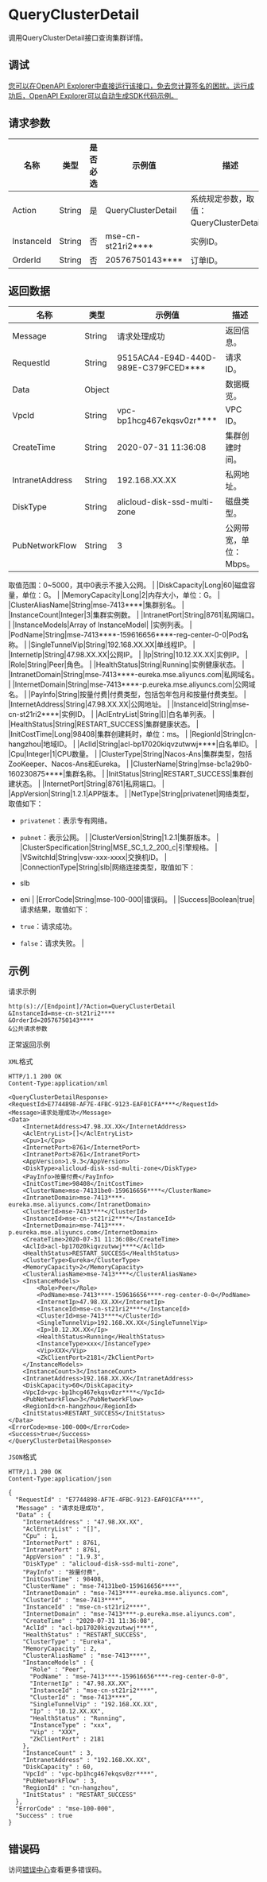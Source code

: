 # QueryClusterDetail

调用QueryClusterDetail接口查询集群详情。

## 调试

[您可以在OpenAPI Explorer中直接运行该接口，免去您计算签名的困扰。运行成功后，OpenAPI Explorer可以自动生成SDK代码示例。](https://api.aliyun.com/#product=mse&api=QueryClusterDetail&type=RPC&version=2019-05-31)

## 请求参数

|名称|类型|是否必选|示例值|描述|
|--|--|----|---|--|
|Action|String|是|QueryClusterDetail|系统规定参数，取值：QueryClusterDetail。 |
|InstanceId|String|否|mse-cn-st21ri2\*\*\*\*|实例ID。 |
|OrderId|String|否|20576750143\*\*\*\*|订单ID。 |

## 返回数据

|名称|类型|示例值|描述|
|--|--|---|--|
|Message|String|请求处理成功|返回信息。 |
|RequestId|String|9515ACA4-E94D-440D-989E-C379FCED\*\*\*\*|请求ID。 |
|Data|Object| |数据概览。 |
|VpcId|String|vpc-bp1hcg467ekqsv0zr\*\*\*\*|VPC ID。 |
|CreateTime|String|2020-07-31 11:36:08|集群创建时间。 |
|IntranetAddress|String|192.168.XX.XX|私网地址。 |
|DiskType|String|alicloud-disk-ssd-multi-zone|磁盘类型。 |
|PubNetworkFlow|String|3|公网带宽，单位：Mbps。

 取值范围：0~5000，其中0表示不接入公网。 |
|DiskCapacity|Long|60|磁盘容量，单位：G。 |
|MemoryCapacity|Long|2|内存大小，单位：G。 |
|ClusterAliasName|String|mse-7413\*\*\*\*|集群别名。 |
|InstanceCount|Integer|3|集群实例数。 |
|IntranetPort|String|8761|私网端口。 |
|InstanceModels|Array of InstanceModel| |实例列表。 |
|PodName|String|mse-7413\*\*\*\*-159616656\*\*\*\*-reg-center-0-0|Pod名称。 |
|SingleTunnelVip|String|192.168.XX.XX|单线程IP。 |
|InternetIp|String|47.98.XX.XX|公网IP。 |
|Ip|String|10.12.XX.XX|实例IP。 |
|Role|String|Peer|角色。 |
|HealthStatus|String|Running|实例健康状态。 |
|IntranetDomain|String|mse-7413\*\*\*\*-eureka.mse.aliyuncs.com|私网域名。 |
|InternetDomain|String|mse-7413\*\*\*\*-p.eureka.mse.aliyuncs.com|公网域名。 |
|PayInfo|String|按量付费|付费类型，包括包年包月和按量付费类型。 |
|InternetAddress|String|47.98.XX.XX|公网地址。 |
|InstanceId|String|mse-cn-st21ri2\*\*\*\*|实例ID。 |
|AclEntryList|String|\[\]|白名单列表。 |
|HealthStatus|String|RESTART\_SUCCESS|集群健康状态。 |
|InitCostTime|Long|98408|集群创建耗时，单位：ms。 |
|RegionId|String|cn-hangzhou|地域ID。 |
|AclId|String|acl-bp17020kiqvzutwwj\*\*\*\*|白名单ID。 |
|Cpu|Integer|1|CPU数量。 |
|ClusterType|String|Nacos-Ans|集群类型，包括ZooKeeper、Nacos-Ans和Eureka。 |
|ClusterName|String|mse-bc1a29b0-160230875\*\*\*\*|集群名称。 |
|InitStatus|String|RESTART\_SUCCESS|集群创建状态。 |
|InternetPort|String|8761|私网端口。 |
|AppVersion|String|1.2.1|APP版本。 |
|NetType|String|privatenet|网络类型，取值如下：

 -   `privatenet`：表示专有网络。
-   `pubnet`：表示公网。 |
|ClusterVersion|String|1.2.1|集群版本。 |
|ClusterSpecification|String|MSE\_SC\_1\_2\_200\_c|引擎规格。 |
|VSwitchId|String|vsw-xxx-xxxx|交换机ID。 |
|ConnectionType|String|slb|网络连接类型，取值如下：

 -   slb
-   eni |
|ErrorCode|String|mse-100-000|错误码。 |
|Success|Boolean|true|请求结果，取值如下：

 -   `true`：请求成功。
-   `false`：请求失败。 |

## 示例

请求示例

```
http(s)://[Endpoint]/?Action=QueryClusterDetail
&InstanceId=mse-cn-st21ri2****
&OrderId=20576750143****
&公共请求参数
```

正常返回示例

`XML`格式

```
HTTP/1.1 200 OK
Content-Type:application/xml

<QueryClusterDetailResponse>
<RequestId>E7744898-AF7E-4FBC-9123-EAF01CFA****</RequestId>
<Message>请求处理成功</Message>
<Data>
    <InternetAddress>47.98.XX.XX</InternetAddress>
    <AclEntryList>[]</AclEntryList>
    <Cpu>1</Cpu>
    <InternetPort>8761</InternetPort>
    <IntranetPort>8761</IntranetPort>
    <AppVersion>1.9.3</AppVersion>
    <DiskType>alicloud-disk-ssd-multi-zone</DiskType>
    <PayInfo>按量付费</PayInfo>
    <InitCostTime>98408</InitCostTime>
    <ClusterName>mse-74131be0-159616656****</ClusterName>
    <IntranetDomain>mse-7413****-eureka.mse.aliyuncs.com</IntranetDomain>
    <ClusterId>mse-7413****</ClusterId>
    <InstanceId>mse-cn-st21ri2****</InstanceId>
    <InternetDomain>mse-7413****-p.eureka.mse.aliyuncs.com</InternetDomain>
    <CreateTime>2020-07-31 11:36:08</CreateTime>
    <AclId>acl-bp17020kiqvzutwwj****</AclId>
    <HealthStatus>RESTART_SUCCESS</HealthStatus>
    <ClusterType>Eureka</ClusterType>
    <MemoryCapacity>2</MemoryCapacity>
    <ClusterAliasName>mse-7413****</ClusterAliasName>
    <InstanceModels>
        <Role>Peer</Role>
        <PodName>mse-7413****-159616656****-reg-center-0-0</PodName>
        <InternetIp>47.98.XX.XX</InternetIp>
        <InstanceId>mse-cn-st21ri2****</InstanceId>
        <ClusterId>mse-7413****</ClusterId>
        <SingleTunnelVip>192.168.XX.XX</SingleTunnelVip>
        <Ip>10.12.XX.XX</Ip>
        <HealthStatus>Running</HealthStatus>
        <InstanceType>xxx</InstanceType>
        <Vip>XXX</Vip>
        <ZkClientPort>2181</ZkClientPort>
    </InstanceModels>
    <InstanceCount>3</InstanceCount>
    <IntranetAddress>192.168.XX.XX</IntranetAddress>
    <DiskCapacity>60</DiskCapacity>
    <VpcId>vpc-bp1hcg467ekqsv0zr****</VpcId>
    <PubNetworkFlow>3</PubNetworkFlow>
    <RegionId>cn-hangzhou</RegionId>
    <InitStatus>RESTART_SUCCESS</InitStatus>
</Data>
<ErrorCode>mse-100-000</ErrorCode>
<Success>true</Success>
</QueryClusterDetailResponse>
```

`JSON`格式

```
HTTP/1.1 200 OK
Content-Type:application/json

{
  "RequestId" : "E7744898-AF7E-4FBC-9123-EAF01CFA****",
  "Message" : "请求处理成功",
  "Data" : {
    "InternetAddress" : "47.98.XX.XX",
    "AclEntryList" : "[]",
    "Cpu" : 1,
    "InternetPort" : 8761,
    "IntranetPort" : 8761,
    "AppVersion" : "1.9.3",
    "DiskType" : "alicloud-disk-ssd-multi-zone",
    "PayInfo" : "按量付费",
    "InitCostTime" : 98408,
    "ClusterName" : "mse-74131be0-159616656****",
    "IntranetDomain" : "mse-7413****-eureka.mse.aliyuncs.com",
    "ClusterId" : "mse-7413****",
    "InstanceId" : "mse-cn-st21ri2****",
    "InternetDomain" : "mse-7413****-p.eureka.mse.aliyuncs.com",
    "CreateTime" : "2020-07-31 11:36:08",
    "AclId" : "acl-bp17020kiqvzutwwj****",
    "HealthStatus" : "RESTART_SUCCESS",
    "ClusterType" : "Eureka",
    "MemoryCapacity" : 2,
    "ClusterAliasName" : "mse-7413****",
    "InstanceModels" : {
      "Role" : "Peer",
      "PodName" : "mse-7413****-159616656****-reg-center-0-0",
      "InternetIp" : "47.98.XX.XX",
      "InstanceId" : "mse-cn-st21ri2****",
      "ClusterId" : "mse-7413****",
      "SingleTunnelVip" : "192.168.XX.XX",
      "Ip" : "10.12.XX.XX",
      "HealthStatus" : "Running",
      "InstanceType" : "xxx",
      "Vip" : "XXX",
      "ZkClientPort" : 2181
    },
    "InstanceCount" : 3,
    "IntranetAddress" : "192.168.XX.XX",
    "DiskCapacity" : 60,
    "VpcId" : "vpc-bp1hcg467ekqsv0zr****",
    "PubNetworkFlow" : 3,
    "RegionId" : "cn-hangzhou",
    "InitStatus" : "RESTART_SUCCESS"
  },
  "ErrorCode" : "mse-100-000",
  "Success" : true
}
```

## 错误码

访问[错误中心](https://error-center.aliyun.com/status/product/mse)查看更多错误码。

